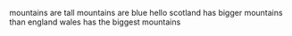 mountains are tall
mountains are blue
hello
scotland has bigger mountains than england
wales has the biggest mountains

